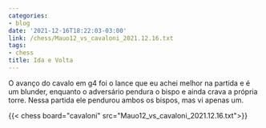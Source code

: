 ```yaml
---
categories:
- blog
date: '2021-12-16T18:22:03-03:00'
link: /chess/Mauo12_vs_cavaloni_2021.12.16.txt
tags:
- chess
title: Ida e Volta
---
```


O avanço do cavalo em g4 foi o lance que eu achei melhor na partida e é um blunder, enquanto o adversário pendura o bispo e ainda crava a própria torre. Nessa partida ele pendurou ambos os bispos, mas vi apenas um.

{{< chess board="cavaloni" src="Mauo12_vs_cavaloni_2021.12.16.txt">}}